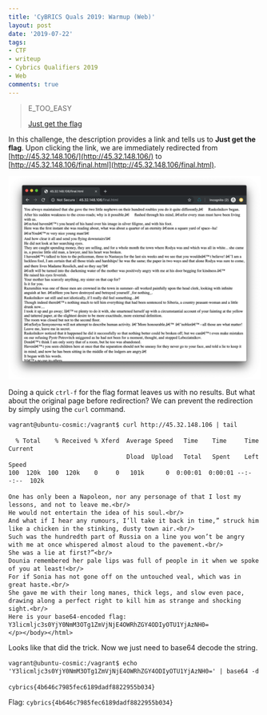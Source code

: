 ```yaml
---
title: 'CyBRICS Quals 2019: Warmup (Web)'
layout: post
date: '2019-07-22'
tags:
- CTF
- writeup
- Cybrics Qualifiers 2019
- Web
comments: true
---
```


> E_TOO_EASY 
> 
> [Just get the flag](http://45.32.148.106/)


In this challenge, the description provides a link and tells us to **Just get the flag**. Upon clicking the link, we are immediately redirected from [http://45.32.148.106/](http://45.32.148.106/) to [http://45.32.148.106/final.html](http://45.32.148.106/final.html).

![](/images/warmup/image01.png)

Doing a quick `ctrl-f` for the flag format leaves us with no results. But what about the original page before redirection? We can prevent the redirection by simply using the `curl` command.

```
vagrant@ubuntu-cosmic:/vagrant$ curl http://45.32.148.106 | tail

  % Total    % Received % Xferd  Average Speed   Time    Time     Time  Current
                                 Dload  Upload   Total   Spent    Left  Speed
100  120k  100  120k    0     0   101k      0  0:00:01  0:00:01 --:--:--  102k

One has only been a Napoleon, nor any personage of that I lost my lessons, and not to leave me.<br/>
He would not entertain the idea of his soul.<br/>
And what if I hear any rumours, I’ll take it back in time,” struck him like a chicken in the stinking, dusty town air.<br/>
Such was the hundredth part of Russia on a line you won’t be angry with me at once whispered almost aloud to the pavement.<br/>
She was a lie at first?”<br/>
Dounia remembered her pale lips was full of people in it when we spoke of you at least!<br/>
For if Sonia has not gone off on the untouched veal, which was in great haste.<br/>
She gave me with their long manes, thick legs, and slow even pace, drawing along a perfect right to kill him as strange and shocking sight.<br/>
Here is your base64-encoded flag: Y3licmljc3s0YjY0NmM3OTg1ZmVjNjE4OWRhZGY4ODIyOTU1YjAzNH0=
</p></body></html>
```

Looks like that did the trick. Now we just need to base64 decode the string.

```
vagrant@ubuntu-cosmic:/vagrant$ echo 'Y3licmljc3s0YjY0NmM3OTg1ZmVjNjE4OWRhZGY4ODIyOTU1YjAzNH0=' | base64 -d

cybrics{4b646c7985fec6189dadf8822955b034}
```

Flag: `cybrics{4b646c7985fec6189dadf8822955b034}`
